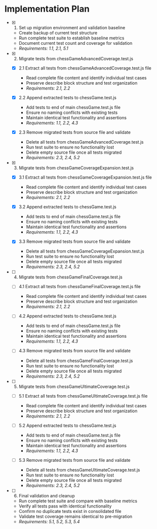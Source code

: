 # Implementation Plan

- [x] 1. Set up migration environment and validation baseline
  - Create backup of current test structure
  - Run complete test suite to establish baseline metrics
  - Document current test count and coverage for validation
  - _Requirements: 1.1, 2.1, 5.1_

- [x] 2. Migrate tests from chessGameAdvancedCoverage.test.js
  - [x] 2.1 Extract all tests from chessGameAdvancedCoverage.test.js file
    - Read complete file content and identify individual test cases
    - Preserve describe block structure and test organization
    - _Requirements: 2.1, 2.2_
  
  - [x] 2.2 Append extracted tests to chessGame.test.js
    - Add tests to end of main chessGame.test.js file
    - Ensure no naming conflicts with existing tests
    - Maintain identical test functionality and assertions
    - _Requirements: 1.1, 2.2, 4.3_
  
  - [x] 2.3 Remove migrated tests from source file and validate
    - Delete all tests from chessGameAdvancedCoverage.test.js
    - Run test suite to ensure no functionality lost
    - Delete empty source file once all tests migrated
    - _Requirements: 2.3, 2.4, 5.2_

- [x] 3. Migrate tests from chessGameCoverageExpansion.test.js
  - [x] 3.1 Extract all tests from chessGameCoverageExpansion.test.js file
    - Read complete file content and identify individual test cases
    - Preserve describe block structure and test organization
    - _Requirements: 2.1, 2.2_
  
  - [x] 3.2 Append extracted tests to chessGame.test.js
    - Add tests to end of main chessGame.test.js file
    - Ensure no naming conflicts with existing tests
    - Maintain identical test functionality and assertions
    - _Requirements: 1.1, 2.2, 4.3_
  
  - [x] 3.3 Remove migrated tests from source file and validate
    - Delete all tests from chessGameCoverageExpansion.test.js
    - Run test suite to ensure no functionality lost
    - Delete empty source file once all tests migrated
    - _Requirements: 2.3, 2.4, 5.2_

- [ ] 4. Migrate tests from chessGameFinalCoverage.test.js
  - [ ] 4.1 Extract all tests from chessGameFinalCoverage.test.js file
    - Read complete file content and identify individual test cases
    - Preserve describe block structure and test organization
    - _Requirements: 2.1, 2.2_
  
  - [ ] 4.2 Append extracted tests to chessGame.test.js
    - Add tests to end of main chessGame.test.js file
    - Ensure no naming conflicts with existing tests
    - Maintain identical test functionality and assertions
    - _Requirements: 1.1, 2.2, 4.3_
  
  - [ ] 4.3 Remove migrated tests from source file and validate
    - Delete all tests from chessGameFinalCoverage.test.js
    - Run test suite to ensure no functionality lost
    - Delete empty source file once all tests migrated
    - _Requirements: 2.3, 2.4, 5.2_

- [ ] 5. Migrate tests from chessGameUltimateCoverage.test.js
  - [ ] 5.1 Extract all tests from chessGameUltimateCoverage.test.js file
    - Read complete file content and identify individual test cases
    - Preserve describe block structure and test organization
    - _Requirements: 2.1, 2.2_
  
  - [ ] 5.2 Append extracted tests to chessGame.test.js
    - Add tests to end of main chessGame.test.js file
    - Ensure no naming conflicts with existing tests
    - Maintain identical test functionality and assertions
    - _Requirements: 1.1, 2.2, 4.3_
  
  - [ ] 5.3 Remove migrated tests from source file and validate
    - Delete all tests from chessGameUltimateCoverage.test.js
    - Run test suite to ensure no functionality lost
    - Delete empty source file once all tests migrated
    - _Requirements: 2.3, 2.4, 5.2_

- [ ] 6. Final validation and cleanup
  - Run complete test suite and compare with baseline metrics
  - Verify all tests pass with identical functionality
  - Confirm no duplicate tests exist in consolidated file
  - Validate test coverage remains identical to pre-migration
  - _Requirements: 5.1, 5.2, 5.3, 5.4_